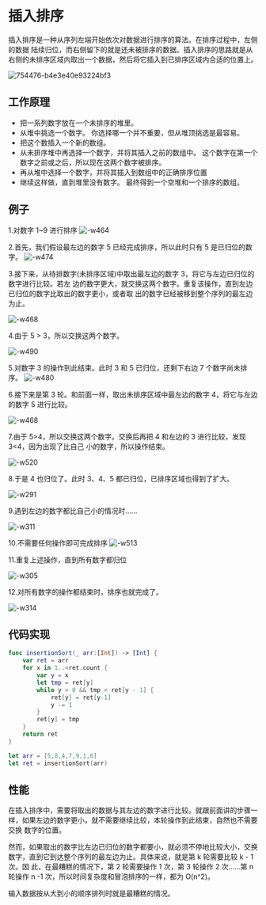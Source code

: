 # 插入排序

插入排序是一种从序列左端开始依次对数据进行排序的算法。在排序过程中，左侧的数据 陆续归位，而右侧留下的就是还未被排序的数据。插入排序的思路就是从右侧的未排序区域内取出一个数据，然后将它插入到已排序区域内合适的位置上。

![754476-b4e3e40e93224bf3](http://blog.oldbird.run/754476-b4e3e40e93224bf3.gif)

## 工作原理

- 把一系列数字放在一个未排序的堆里。
- 从堆中挑选一个数字。 你选择哪一个并不重要，但从堆顶挑选是最容易。
- 把这个数插入一个新的数组。
- 从未排序堆中再选择一个数字，并将其插入之前的数组中。 这个数字在第一个数字之前或之后，所以现在这两个数字被排序。
- 再从堆中选择一个数字，并将其插入到数组中的正确排序位置
- 继续这样做，直到堆里没有数字。 最终得到一个空堆和一个排序的数组。

## 例子

1.对数字 1~9 进行排序
![-w464](http://blog.oldbird.run/2020-08-14-15974187854474.png)

2.首先，我们假设最左边的数字 5 已经完成排序，所以此时只有 5 是已归位的数字。
![-w474](http://blog.oldbird.run/2020-08-14-15974188214620.png)

3.接下来，从待排数字(未排序区域)中取出最左边的数字 3，将它与左边已归位的数字进行比较。若左 边的数字更大，就交换这两个数字。重复该操作，直到左边已归位的数字比取出的数字更小，或者取 出的数字已经被移到整个序列的最左边为止。

![-w468](http://blog.oldbird.run/2020-08-14-15974188693718.png)

4.由于 5 > 3，所以交换这两个数字。

![-w490](http://blog.oldbird.run/2020-08-14-15974189206263.png)

5.对数字 3 的操作到此结束。此时 3 和 5 已归位，还剩下右边 7 个数字尚未排序。
![-w480](http://blog.oldbird.run/2020-08-14-15974189493112.png)

6.接下来是第 3 轮。和前面一样，取出未排序区域中最左边的数字 4，将它与左边的数字 5 进行比较。

![-w468](http://blog.oldbird.run/2020-08-14-15974189965277.png)

7.由于 5>4，所以交换这两个数字。交换后再把 4 和左边的 3 进行比较，发现 3<4，因为出现了比自己 小的数字，所以操作结束。

![-w520](http://blog.oldbird.run/2020-08-14-15974190358164.png)

8.于是 4 也归位了。此时 3、4、5 都已归位，已排序区域也得到了扩大。

![-w291](http://blog.oldbird.run/2020-08-14-15974190933068.png)

9.遇到左边的数字都比自己小的情况时......

![-w311](http://blog.oldbird.run/2020-08-14-15974191392409.png)

10.不需要任何操作即可完成排序
![-w513](http://blog.oldbird.run/2020-08-14-15974191604605.png)

11.重复上述操作，直到所有数字都归位

![-w305](http://blog.oldbird.run/2020-08-14-15974191942389.png)

12.对所有数字的操作都结束时，排序也就完成了。

![-w314](http://blog.oldbird.run/2020-08-14-15974192214948.png)

## 代码实现

```swift
func insertionSort(_ arr:[Int]) -> [Int] {
    var ret = arr
    for x in 1..<ret.count {
        var y = x
        let tmp = ret[y]
        while y > 0 && tmp < ret[y - 1] {
            ret[y] = ret[y-1]
            y -= 1
        }
        ret[y] = tmp
    }
    return ret
}

let arr = [5,8,4,7,9,1,6]
let ret = insertionSort(arr)
```

## 性能

在插入排序中，需要将取出的数据与其左边的数字进行比较。就跟前面讲的步骤一 样，如果左边的数字更小，就不需要继续比较，本轮操作到此结束，自然也不需要交换 数字的位置。

然而，如果取出的数字比左边已归位的数字都要小，就必须不停地比较大小，交换 数字，直到它到达整个序列的最左边为止。具体来说，就是第 k 轮需要比较 k - 1 次。因 此，在最糟糕的情况下，第 2 轮需要操作 1 次，第 3 轮操作 2 次......第 n 轮操作 n -1 次，所以时间复杂度和冒泡排序的一样，都为 O(n^2)。

输入数据按从大到小的顺序排列时就是最糟糕的情况。
